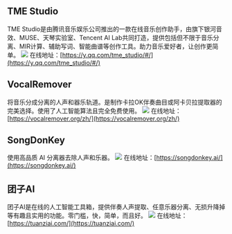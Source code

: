 ## TME Studio
TME Studio是由腾讯音乐娱乐公司推出的一款在线音乐创作助手，由旗下银河音效、MUSE、天琴实验室、Tencent AI Lab共同打造，提供包括但不限于音乐分离、MIR计算、辅助写词、智能曲谱等创作工具。助力音乐爱好者，让创作更简单。
![](https://foruda.gitee.com/images/1729691971366058824/5fcd237d_8031453.jpeg)
在线地址：[https://y.qq.com/tme_studio/#/](https://y.qq.com/tme_studio/#/)

## VocalRemover
将音乐分成分离的人声和器乐轨道。是制作卡拉OK伴奏曲目或阿卡贝拉提取器的完美选择。使用了人工智能算法且完全免费使用。
![](https://foruda.gitee.com/images/1729691984452236295/654e1f52_8031453.jpeg)
在线地址：[https://vocalremover.org/zh/](https://vocalremover.org/zh/)

## SongDonKey
使用高品质 AI 分离器去除人声和乐器。
![](https://foruda.gitee.com/images/1729691996968351153/34a9f778_8031453.jpeg)
在线地址：[https://songdonkey.ai/](https://songdonkey.ai/)

## 团子AI
团子AI是在线的人工智能工具箱，提供伴奏人声提取、任意乐器分离、无损升降掉等有趣且实用的功能。零门槛，快，简单，而且好。
![](https://foruda.gitee.com/images/1729692261167680490/32db4e9c_8031453.jpeg)
在线地址：[https://tuanziai.com/](https://tuanziai.com/)